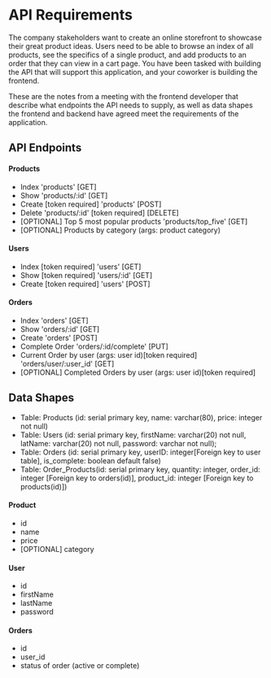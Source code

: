 # API Requirements

The company stakeholders want to create an online storefront to showcase their great product ideas. Users need to be able to browse an index of all products, see the specifics of a single product, and add products to an order that they can view in a cart page. You have been tasked with building the API that will support this application, and your coworker is building the frontend.

These are the notes from a meeting with the frontend developer that describe what endpoints the API needs to supply, as well as data shapes the frontend and backend have agreed meet the requirements of the application.

## API Endpoints

#### Products

- Index 'products' [GET]
- Show 'products/:id' [GET]
- Create [token required] 'products' [POST]
- Delete 'products/:id' [token required] [DELETE]
- [OPTIONAL] Top 5 most popular products 'products/top_five' [GET]
- [OPTIONAL] Products by category (args: product category)

#### Users

- Index [token required] 'users' [GET]
- Show [token required] 'users/:id' [GET]
- Create [token required] 'users' [POST]

#### Orders

- Index 'orders' [GET]
- Show 'orders/:id' [GET]
- Create 'orders' [POST]
- Complete Order 'orders/:id/complete' [PUT]
- Current Order by user (args: user id)[token required] 'orders/user/:user_id' [GET]
- [OPTIONAL] Completed Orders by user (args: user id)[token required]

## Data Shapes

- Table: Products (id: serial primary key, name: varchar(80), price: integer not null)
- Table: Users (id: serial primary key, firstName: varchar(20) not null, latName: varchar(20) not null, password: varchar not null);
- Table: Orders (id: serial primary key, userID: integer[Foreign key to user table], is_complete: boolean default false)
- Table: Order_Products(id: serial primary key, quantity: integer, order_id: integer [Foreign key to orders(id)], product_id: integer [Foreign key to products(id)])

#### Product

- id
- name
- price
- [OPTIONAL] category

#### User

- id
- firstName
- lastName
- password

#### Orders

- id
- user_id
- status of order (active or complete)
